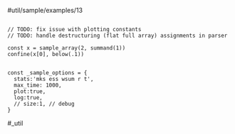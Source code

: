 #util/sample/examples/13
```js:js_input

// TODO: fix issue with plotting constants
// TODO: handle destructuring (flat full array) assignments in parser

const x = sample_array(2, summand(1))
confine(x[0], below(.1))

```
```js:js_removed

const _sample_options = { 
  stats:'mks ess wsum r t',
  max_time: 1000,
  plot:true,
  log:true,
  // size:1, // debug
}

```
#_util
